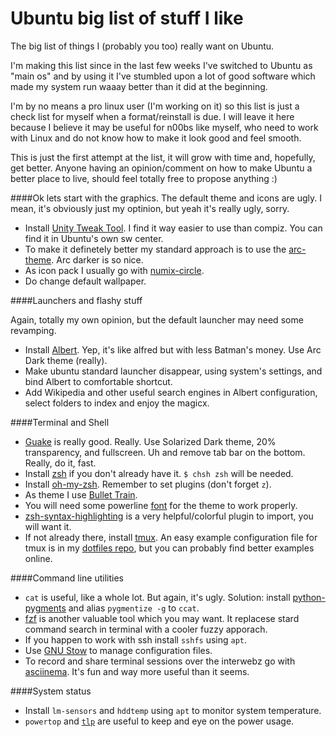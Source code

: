 # Ubuntu big list of stuff I like
The big list of things I (probably you too) really want on Ubuntu.

I'm making this list since in the last few weeks I've switched to Ubuntu as "main os" and by using it I've stumbled upon a lot of good software which made my system run waaay better than it did at the beginning. 

I'm by no means a pro linux user (I'm working on it) so this list is just a check list for myself when a format/reinstall is due. I will leave it here because I believe it may be useful for n00bs like myself, who need to work with Linux and do not know how to make it look good and feel smooth.

This is just the first attempt at the list, it will grow with time and, hopefully, get better.
Anyone having an opinion/comment on how to make Ubuntu a better place to live, should feel totally free to propose anything :)

####Ok lets start with the graphics.
The default theme and icons are ugly. I mean, it's obviously just my optinion, but yeah it's really ugly, sorry.

* Install [Unity Tweak Tool](https://apps.ubuntu.com/cat/applications/unity-tweak-tool/). I find it way easier to use than compiz. You can find it in Ubuntu's own sw center.
* To make it definetely better my standard approach is to use the [arc-theme](https://github.com/horst3180/arc-theme). Arc darker is so nice.
* As icon pack I usually go with [numix-circle](http://me4oslav.deviantart.com/art/Numix-Circle-Linux-Desktop-Icon-Theme-414741466).
* Do change default wallpaper.

####Launchers and flashy stuff

Again, totally my own opinion, but the default launcher may need some revamping.

* Install [Albert](https://github.com/ManuelSchneid3r/albert). Yep, it's like alfred but with less Batman's money. Use Arc Dark theme (really).
* Make ubuntu standard launcher disappear, using system's settings, and bind Albert to comfortable shortcut.
* Add Wikipedia and other useful search engines in Albert configuration, select folders to index and enjoy the magicx.

####Terminal and Shell

* [Guake](https://github.com/Guake/guake) is really good. Really. Use Solarized Dark theme, 20% transparency, and fullscreen. Uh and remove tab bar on the bottom. Really, do it, fast.
* Install [zsh](http://www.zsh.org/) if you don't already have it. `$ chsh zsh` will be needed.
* Install [oh-my-zsh](https://github.com/robbyrussell/oh-my-zsh). Remember to set plugins (don't forget `z`).
* As theme I use [Bullet Train](https://github.com/caiogondim/bullet-train-oh-my-zsh-theme).
* You will need some powerline [font](https://github.com/powerline/fonts) for the theme to work properly.
* [zsh-syntax-highlighting](https://github.com/zsh-users/zsh-syntax-highlighting) is a very helpful/colorful plugin to import, you will want it.
* If not already there, install [tmux](https://tmux.github.io/). An easy example configuration file for tmux is in my [dotfiles repo](https://github.com/ClonedOne/c1-dotfiles), but you can probably find better examples online.

####Command line utilities

* `cat` is useful, like a whole lot. But again, it's ugly. Solution: install [python-pygments](http://pygments.org/) and alias `pygmentize -g` to `ccat`.
* [fzf](https://github.com/junegunn/fzf) is another valuable tool which you may want. It replacese stard command search in terminal with a cooler fuzzy apporach.
* If you happen to work with ssh install `sshfs` using `apt`.
* Use [GNU Stow](https://www.gnu.org/software/stow/) to manage configuration files.
* To record and share terminal sessions over the interwebz go with [asciinema](https://asciinema.org/). It's fun and way more useful than it seems.

####System status

* Install `lm-sensors` and `hddtemp` using `apt` to monitor system temperature. 
* `powertop` and [`tlp`](http://linrunner.de/en/tlp/tlp.html) are useful to keep and eye on the power usage.

 

